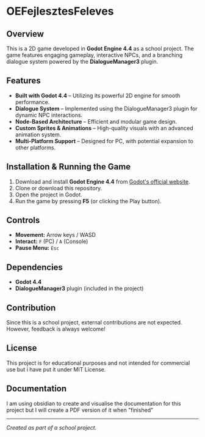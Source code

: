 # OEFejlesztesFeleves

## Overview
This is a 2D game developed in **Godot Engine 4.4** as a school project. The game features engaging gameplay, interactive NPCs, and a branching dialogue system powered by the **DialogueManager3** plugin.

## Features
- **Built with Godot 4.4** – Utilizing its powerful 2D engine for smooth performance.
- **Dialogue System** – Implemented using the DialogueManager3 plugin for dynamic NPC interactions.
- **Node-Based Architecture** – Efficient and modular game design.
- **Custom Sprites & Animations** – High-quality visuals with an advanced animation system.
- **Multi-Platform Support** – Designed for PC, with potential expansion to other platforms.

## Installation & Running the Game
1. Download and install **Godot Engine 4.4** from [Godot's official website](https://godotengine.org/).
2. Clone or download this repository.
3. Open the project in Godot.
4. Run the game by pressing **F5** (or clicking the Play button).

## Controls
- **Movement:** Arrow keys / WASD
- **Interact:** `F` (PC) / `A` (Console)
- **Pause Menu:** `Esc`

## Dependencies
- **Godot 4.4**
- **DialogueManager3** plugin (included in the project)

## Contribution
Since this is a school project, external contributions are not expected. However, feedback is always welcome!

## License
This project is for educational purposes and not intended for commercial use but i have put it under MIT License.

## Documentation
I am using obsidian to create and visualise the documentation for this project but I will create a PDF version of it when "finished"

---
*Created as part of a school project.*
